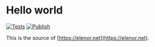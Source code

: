 # Hello world

[![Tests](https://github.com/e1en0r/elenor/actions/workflows/ci.yml/badge.svg)](https://github.com/e1en0r/elenor/actions/workflows/ci.yml) [![Publish](https://github.com/e1en0r/elenor/actions/workflows/publish.yml/badge.svg)](https://github.com/e1en0r/elenor/actions/workflows/publish.yml)

This is the source of [https://elenor.net](https://elenor.net).
